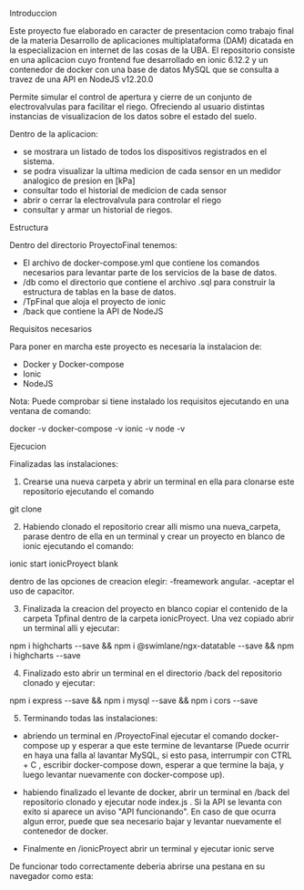 Introduccion

Este proyecto fue elaborado en caracter de presentacion como trabajo final de la materia Desarrollo de aplicaciones multiplataforma (DAM) dicatada en la especializacion en internet de las cosas de la UBA. El repositorio consiste en una aplicacion cuyo frontend fue desarrollado en ionic 6.12.2 y un contenedor de docker con una base de datos MySQL que se consulta a travez de una API en NodeJS v12.20.0 

Permite simular el control de apertura y cierre de un conjunto de electrovalvulas para facilitar el riego. Ofreciendo al usuario distintas instancias de visualizacion de los datos sobre el estado del suelo.

Dentro de la aplicacion:

- se mostrara un listado de todos los dispositivos registrados en el sistema.
- se podra visualizar la ultima medicion de cada sensor en un medidor analogico de presion en [kPa]
- consultar todo el historial de medicion de cada sensor
- abrir o cerrar la electrovalvula para controlar el riego
- consultar y armar un historial de riegos.

Estructura 

Dentro del directorio ProyectoFinal tenemos:

- El archivo de docker-compose.yml que contiene los comandos necesarios para levantar parte de los servicios de la base de datos.
- /db como el directorio que contiene el archivo .sql para construir la estructura de tablas en la base de datos. 
- /TpFinal que aloja el proyecto de ionic
- /back que contiene la API de NodeJS

Requisitos necesarios

Para poner en marcha este proyecto es necesaria la instalacion de:

- Docker y Docker-compose
- Ionic
- NodeJS

Nota: Puede comprobar si tiene instalado los requisitos ejecutando en una ventana de comando:

docker -v
docker-compose -v
ionic -v
node -v

Ejecucion

Finalizadas las instalaciones:

1) Crearse una nueva carpeta y abrir un terminal en ella para clonarse este repositorio ejecutando el comando 

git clone 

2) Habiendo clonado el repositorio crear alli mismo una nueva_carpeta, parase dentro de ella en un terminal y crear un proyecto en blanco de ionic ejecutando el comando:

ionic start ionicProyect blank

dentro de las opciones de creacion elegir:
-freamework angular.
-aceptar el uso de capacitor.


3) Finalizada la creacion del proyecto en blanco copiar el contenido de la carpeta Tpfinal dentro de la carpeta ionicProyect. Una vez copiado abrir un terminal alli y ejecutar:

npm i highcharts --save && npm i @swimlane/ngx-datatable --save && npm i highcharts --save

4) Finalizado esto abrir un terminal en el directorio /back del repositorio clonado y ejecutar:

npm i express --save && npm i mysql --save && npm i cors --save

5) Terminando todas las instalaciones:

- abriendo un terminal en /ProyectoFinal ejecutar el comando docker-compose up y esperar a que este termine de levantarse (Puede ocurrir en haya una falla al lavantar MySQL, si esto pasa, interrumpir con CTRL + C , escribir docker-compose down, esperar a que termine la baja, y luego levantar nuevamente con docker-compose up).

- habiendo finalizado el levante de docker, abrir un terminal en /back del repositorio clonado y ejecutar node index.js . Si la API se levanta con exito si aparece un aviso "API funcionando". En caso de que ocurra algun error, puede que sea necesario bajar y levantar nuevamente el contenedor de docker. 

- Finalmente en /ionicProyect abrir un terminal y ejecutar ionic serve

De funcionar todo correctamente deberia abrirse una pestana en su navegador como esta:









